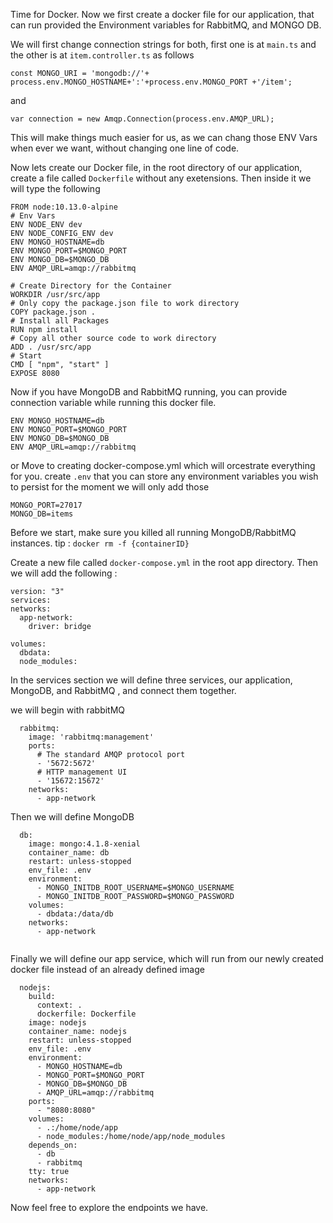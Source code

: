 Time for Docker. Now we first create a docker file for our application, that can run provided the Environment variables for RabbitMQ, and MONGO DB.

We will first change connection strings for both, first one is at `main.ts` and the other is at `item.controller.ts` as follows 
 
`const MONGO_URI = 'mongodb://'+ process.env.MONGO_HOSTNAME+':'+process.env.MONGO_PORT +'/item';` 

and 

`var connection = new Amqp.Connection(process.env.AMQP_URL);`

This will make things much easier for us, as we can chang those ENV Vars when ever we want, without changing one line of code.

Now lets create our Docker file, in the root directory of our application, create a file called `Dockerfile` without any exetensions.
Then inside it we will type the following 
```
FROM node:10.13.0-alpine
# Env Vars
ENV NODE_ENV dev
ENV NODE_CONFIG_ENV dev
ENV MONGO_HOSTNAME=db
ENV MONGO_PORT=$MONGO_PORT
ENV MONGO_DB=$MONGO_DB
ENV AMQP_URL=amqp://rabbitmq

# Create Directory for the Container
WORKDIR /usr/src/app
# Only copy the package.json file to work directory
COPY package.json .
# Install all Packages
RUN npm install
# Copy all other source code to work directory
ADD . /usr/src/app
# Start
CMD [ "npm", "start" ]
EXPOSE 8080
```

Now if you have MongoDB and RabbitMQ running, you can provide connection variable while running this docker file. 
```
ENV MONGO_HOSTNAME=db
ENV MONGO_PORT=$MONGO_PORT
ENV MONGO_DB=$MONGO_DB
ENV AMQP_URL=amqp://rabbitmq
```

or  Move to creating docker-compose.yml which will orcestrate everything for you.
create `.env` that you can store any environment variables you wish to persist for the moment we will only add those 
```
MONGO_PORT=27017
MONGO_DB=items
```
Before we start, make sure you killed all running MongoDB/RabbitMQ instances.
tip : `docker rm -f {containerID}`

Create a new file called `docker-compose.yml` in the root app directory.
Then we will add the following :
```
version: "3"
services:
networks:
  app-network:
    driver: bridge

volumes:
  dbdata:
  node_modules:
```
In the services section we will define three services, our application, MongoDB, and RabbitMQ , and connect them together.

we will begin with rabbitMQ 

```
  rabbitmq:
    image: 'rabbitmq:management'
    ports:
      # The standard AMQP protocol port
      - '5672:5672'
      # HTTP management UI
      - '15672:15672'
    networks:
      - app-network

```

Then we will define MongoDB

```
  db:
    image: mongo:4.1.8-xenial
    container_name: db
    restart: unless-stopped
    env_file: .env
    environment:
      - MONGO_INITDB_ROOT_USERNAME=$MONGO_USERNAME
      - MONGO_INITDB_ROOT_PASSWORD=$MONGO_PASSWORD
    volumes:
      - dbdata:/data/db
    networks:
      - app-network
  
```

Finally we will define our app service, which will run from our newly created docker file instead of an already defined image 

```
  nodejs:
    build:
      context: .
      dockerfile: Dockerfile
    image: nodejs
    container_name: nodejs
    restart: unless-stopped
    env_file: .env
    environment:
      - MONGO_HOSTNAME=db
      - MONGO_PORT=$MONGO_PORT
      - MONGO_DB=$MONGO_DB
      - AMQP_URL=amqp://rabbitmq
    ports:
      - "8080:8080"
    volumes:
      - .:/home/node/app
      - node_modules:/home/node/app/node_modules
    depends_on: 
      - db
      - rabbitmq
    tty: true
    networks:
      - app-network

```

Now feel free to explore the endpoints we have.
